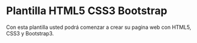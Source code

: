 # Plantilla HTML5 CSS3 Bootstrap
Con esta plantilla usted podrá comenzar a crear su pagina web con HTML5, CSS3 y Bootstrap3.
